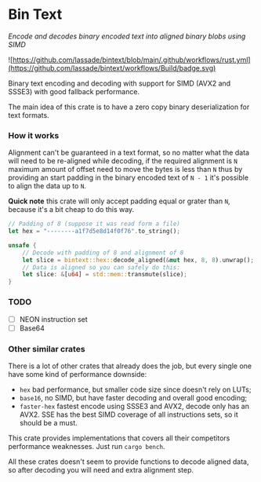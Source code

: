 Bin Text
=========

*Encode and decodes binary encoded text into aligned binary blobs using SIMD*

![https://github.com/lassade/bintext/blob/main/.github/workflows/rust.yml](https://github.com/lassade/bintext/workflows/Build/badge.svg)

Binary text encoding and decoding with support for SIMD (AVX2 and
SSSE3) with good fallback performance.

The main idea of this crate is to have a zero copy binary deserialization
for text formats.

### How it works

Alignment can't be guaranteed in a text format, so no matter what the data will need
to be re-aligned while decoding, if the required alignment is `N` maximum amount
of offset need to move the bytes is less than `N` thus by providing an start padding
in the binary encoded text of `N - 1` it's possible to align the data up to `N`.

**Quick note** this crate will only accept padding equal or grater than `N`, because
it's a bit cheap to do this way.

```rust
// Padding of 8 (suppose it was read form a file)
let hex = "--------a1f7d5e8d14f0f76".to_string();

unsafe {
    // Decode with padding of 8 and alignment of 8
    let slice = bintext::hex::decode_aligned(&mut hex, 8, 8).unwrap();
    // Data is aligned so you can safely do this:
    let slice: &[u64] = std::mem::transmute(slice);
}
```

### TODO

- [ ] NEON instruction set
- [ ] Base64

### Other similar crates

There is a lot of other crates that already does the job, but every single one
have some kind of performance downside:

* `hex` bad performance, but smaller code size since doesn't rely on LUTs;
* `base16`, no SIMD, but have faster decoding and overall good encoding;
* `faster-hex` fastest encode using SSSE3 and AVX2, decode only has an AVX2.
SSE has the best SIMD coverage of all instructions sets, so it should be a must.

This crate provides implementations that covers all their competitors
performance weaknesses. Just run `cargo bench`.

All these crates doesn't seem to provide functions to decode aligned data,
so after decoding you will need and extra alignment step.
